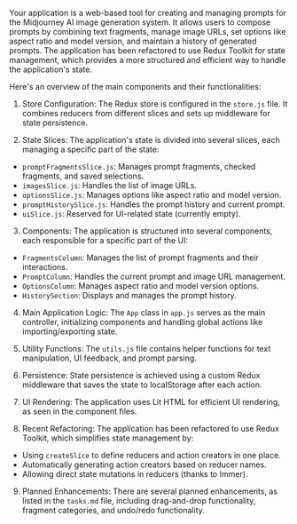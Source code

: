 Your application is a web-based tool for creating and managing prompts for the Midjourney AI image generation system. It allows users to compose prompts by combining text fragments, manage image URLs, set options like aspect ratio and model version, and maintain a history of generated prompts. The application has been refactored to use Redux Toolkit for state management, which provides a more structured and efficient way to handle the application's state.

Here's an overview of the main components and their functionalities:

1. Store Configuration:
The Redux store is configured in the `store.js` file. It combines reducers from different slices and sets up middleware for state persistence.

2. State Slices:
The application's state is divided into several slices, each managing a specific part of the state:

- `promptFragmentsSlice.js`: Manages prompt fragments, checked fragments, and saved selections.
- `imagesSlice.js`: Handles the list of image URLs.
- `optionsSlice.js`: Manages options like aspect ratio and model version.
- `promptHistorySlice.js`: Handles the prompt history and current prompt.
- `uiSlice.js`: Reserved for UI-related state (currently empty).

3. Components:
The application is structured into several components, each responsible for a specific part of the UI:

- `FragmentsColumn`: Manages the list of prompt fragments and their interactions.
- `PromptColumn`: Handles the current prompt and image URL management.
- `OptionsColumn`: Manages aspect ratio and model version options.
- `HistorySection`: Displays and manages the prompt history.

4. Main Application Logic:
The `App` class in `app.js` serves as the main controller, initializing components and handling global actions like importing/exporting state.

5. Utility Functions:
The `utils.js` file contains helper functions for text manipulation, UI feedback, and prompt parsing.

6. Persistence:
State persistence is achieved using a custom Redux middleware that saves the state to localStorage after each action.


7. UI Rendering:
The application uses Lit HTML for efficient UI rendering, as seen in the component files.

8. Recent Refactoring:
The application has been refactored to use Redux Toolkit, which simplifies state management by:
- Using `createSlice` to define reducers and action creators in one place.
- Automatically generating action creators based on reducer names.
- Allowing direct state mutations in reducers (thanks to Immer).

9. Planned Enhancements:
There are several planned enhancements, as listed in the `tasks.md` file, including drag-and-drop functionality, fragment categories, and undo/redo functionality.

